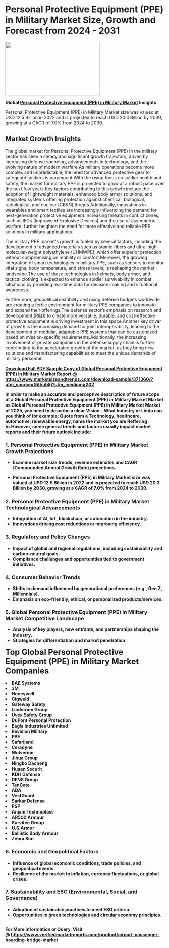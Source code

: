 <H1>Personal Protective Equipment (PPE) in Military Market Size, Growth and Forecast from 2024 - 2031</H1><img class="aligncenter size-medium wp-image-584254" src="https://thirdeyenews.in/wp-content/uploads/2024/09/Global-Market-Research-300x168.jpeg" alt="" width="300" height="168" /><p><strong>Global&nbsp;<a href="https://www.marketsizeandtrends.com/download-sample/371360/?utm_source=Github8j?utm_medium=202">Personal Protective Equipment (PPE) in Military Market</a> Insights</strong></p><p>Personal Protective Equipment (PPE) in Military Market size was valued at USD 12.5 Billion in 2022 and is projected to reach USD 20.3 Billion by 2030, growing at a CAGR of 7.0% from 2024 to 2030.</p><p><h2>Market Growth Insights</h2> <p>The global market for Personal Protective Equipment (PPE) in the military sector has seen a steady and significant growth trajectory, driven by increasing defense spending, advancements in technology, and the evolving nature of modern warfare.As military operations become more complex and unpredictable, the need for advanced protective gear to safeguard soldiers is paramount.With the rising focus on soldier health and safety, the market for military PPE is projected to grow at a robust pace over the next few years.Key factors contributing to this growth include the adoption of lightweight materials, enhanced body armor solutions, and integrated systems offering protection against chemical, biological, radiological, and nuclear (CBRN) threats.Additionally, innovations in wearables and smart textiles are increasingly influencing the demand for next-generation protective equipment.Increasing threats in conflict zones, such as IEDs (Improvised Explosive Devices) and the rise of asymmetric warfare, further heighten the need for more effective and reliable PPE solutions in military applications.</p> <p><strong><a href="#"></a></strong></p> <p>The military PPE market's growth is fueled by several factors, including the development of advanced materials such as aramid fibers and ultra-high-molecular-weight polyethylene (UHMWPE), which offer superior protection without compromising on mobility or comfort.Moreover, the growing integration of smart technologies in military PPE, such as sensors to monitor vital signs, body temperature, and stress levels, is reshaping the market landscape.The use of these technologies in helmets, body armor, and tactical clothing is expected to enhance soldier survivability in combat situations by providing real-time data for decision-making and situational awareness.</p> <p>Furthermore, geopolitical instability and rising defense budgets worldwide are creating a fertile environment for military PPE companies to innovate and expand their offerings.The defense sector’s emphasis on research and development (R&D) to create more versatile, durable, and cost-effective protective equipment is driving investment in this space.Another key driver of growth is the increasing demand for joint interoperability, leading to the development of modular, adaptable PPE systems that can be customized based on mission-specific requirements.Additionally, the increasing involvement of private companies in the defense supply chain is further contributing to the accelerated growth of the market, as they bring new solutions and manufacturing capabilities to meet the unique demands of military personnel.<p><strong><a href="#"></p><p><span class=""><strong>Download Full PDF Sample Copy of Global Personal Protective Equipment (PPE) in Military Market Report</strong> @ <a href="https://www.marketsizeandtrends.com/download-sample/371360/?utm_source=Github8j?utm_medium=202" target="_blank">https://www.marketsizeandtrends.com/download-sample/371360/?utm_source=Github8j?utm_medium=202</a></span></p><p>In order to make an accurate and perceptive description of future scope of a Global&nbsp;Personal Protective Equipment (PPE) in Military Market Market as Global&nbsp;Personal Protective Equipment (PPE) in Military Market Market of 2025, you need to describe a clear Vision &ndash; What Industry or Linda can you think of for example: Quote from a Technology, healthcare, automotive, renewable energy, name the market you are Reffering to.However, some general trends and factors usually impact market reports and their future outlook include:</p><h3>1.&nbsp;<strong>Personal Protective Equipment (PPE) in Military Market Growth Projections</strong></h3><ul><li>Examine market size trends, revenue estimates and CAGR (Compounded Annual Growth Rate) projections.</li><li><p>Personal Protective Equipment (PPE) in Military Market size was valued at USD 12.5 Billion in 2022 and is projected to reach USD 20.3 Billion by 2030, growing at a CAGR of 7.0% from 2024 to 2030.</p></li></ul><h3>2.&nbsp;<strong>Personal Protective Equipment (PPE) in Military Market Technological Advancements</strong></h3><ul><li>Integration of AI, IoT, blockchain, or automation in the industry.</li><li>Innovations driving cost reductions or improving efficiency.</li></ul><h3>3.&nbsp;<strong>Regulatory and Policy Changes</strong></h3><ul><li>Impact of global and regional regulations, including sustainability and carbon-neutral goals.</li><li>Compliance challenges and opportunities tied to government initiatives.</li></ul><h3>4.&nbsp;<strong>Consumer Behavior Trends</strong></h3><ul><li>Shifts in demand influenced by generational preferences (e.g., Gen Z, Millennials).</li><li>Emphasis on eco-friendly, ethical, or personalized products/services.</li></ul><h3>5.&nbsp;<strong>Global Personal Protective Equipment (PPE) in Military Market Competitive Landscape</strong></h3><ul><li>Analysis of key players, new entrants, and partnerships shaping the industry.</li><li>Strategies for differentiation and market penetration.</li></ul><p data-pm-slice="1 1 []"><span style="color: inherit; font-family: inherit; font-size: 25px;">Top Global Personal Protective Equipment (PPE) in Military Market Companies</span></p><div class="" data-test-id=""><p><li>BAE Systems</li><li> 3M</li><li> Honeywell</li><li> Cigweld</li><li> Gateway Safety</li><li> Lindstrom Group</li><li> Uvex Safety Group</li><li> DuPont Personal Protection</li><li> Eagle Industries Unlimited</li><li> Revision Military</li><li> PBE</li><li> Safariland</li><li> Ceradyne</li><li> Wolverine</li><li> Jihua Group</li><li> Ningbo Dacheng</li><li> Huaan Securit</li><li> KDH Defense</li><li> DFNS Group</li><li> TenCate</li><li> ADA</li><li> VestGuard</li><li> Sarkar Defense</li><li> PSP</li><li> Anjani Technoplast</li><li> AR500 Armour</li><li> Survitec Group</li><li> U.S.Armor</li><li> Ballistic Body Armour</li><li> Zebra Sun</li></p></div><h3>6.&nbsp;<strong>Economic and Geopolitical Factors</strong></h3><ul><li>Influence of global economic conditions, trade policies, and geopolitical events.</li><li>Resilience of the market to inflation, currency fluctuations, or global crises.</li></ul><h3>7.&nbsp;<strong>Sustainability and ESG (Environmental, Social, and Governance)</strong></h3><ul><li>Adoption of sustainable practices to meet ESG criteria.</li><li>Opportunities in green technologies and circular economy principles.</li></ul><h2><strong style="font-size: 14px;">For More Information or Query, Visit @&nbsp;</strong><a style="background-color: #ffffff; font-size: 14px;" href="https://www.marketsizeandtrends.com/report/personal-protective-equipment-ppe-in-military-market/" target="_blank">https://www.verifiedmarketreports.com/product/airport-passenger-boarding-bridge-market</a></h2>